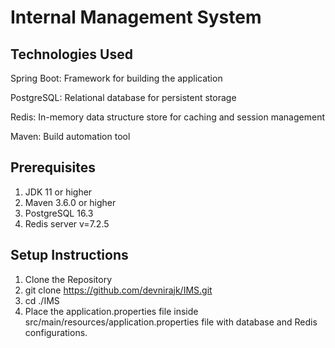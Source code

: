 # **Internal Management System**


## **Technologies Used**

Spring Boot: Framework for building the application

PostgreSQL: Relational database for persistent storage

Redis: In-memory data structure store for caching and session management

Maven: Build automation tool

## Prerequisites

1. JDK 11 or higher
2. Maven 3.6.0 or higher
3. PostgreSQL 16.3
4. Redis server v=7.2.5


## Setup Instructions

1. Clone the Repository
2. git clone https://github.com/devnirajk/IMS.git
3. cd ./IMS
4. Place the application.properties file inside src/main/resources/application.properties file with database and Redis configurations.